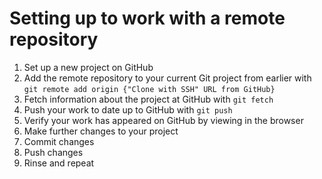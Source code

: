 # Setting up to work with a remote repository

1) Set up a new project on GitHub
1) Add the remote repository to your current Git project from earlier with `git remote add origin {"Clone with SSH" URL from GitHub}`
1) Fetch information about the project at GitHub with `git fetch`
1) Push your work to date up to GitHub with `git push`
1) Verify your work has appeared on GitHub by viewing in the browser
1) Make further changes to your project
1) Commit changes
1) Push changes
1) Rinse and repeat